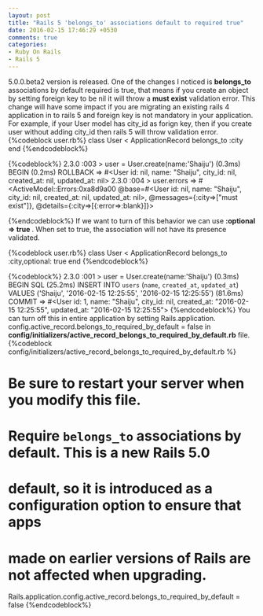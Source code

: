 ```yaml
---
layout: post
title: "Rails 5 'belongs_to' associations default to required true"
date: 2016-02-15 17:46:29 +0530
comments: true
categories: 
- Ruby On Rails
- Rails 5
---
```


<div class='post'>
	<div dir="ltr" style="text-align: left;" trbidi="on">
	5.0.0.beta2 version is released. One of the changes I noticed is <strong>belongs_to</strong> associations by default required is true, that means if you create an object by setting foreign key to be nil it will throw a <strong>must exist</strong> validation error. This change will have some impact if you are migrating an existing rails 4 application in to rails 5 and foreign key is not mandatory in your application.
	<br/>
  For example, if your User model has city_id as forign key, then if you create user without adding city_id then rails 5 will throw validation error.
  {%codeblock user.rb%}
class User < ApplicationRecord
	belongs_to :city
end
{%endcodeblock%}

   {%codeblock%}
 2.3.0 :003 > user = User.create(name:'Shaiju')
   (0.3ms)  BEGIN
   (0.2ms)  ROLLBACK
 => #<User id: nil, name: "Shaiju", city_id: nil, created_at: nil, updated_at: nil> 
2.3.0 :004 > user.errors
 => #<ActiveModel::Errors:0xa8d9a00 @base=#<User id: nil, name: "Shaiju", city_id: nil, created_at: nil, updated_at: nil>, @messages={:city=>["must exist"]}, @details={:city=>[{:error=>:blank}]}> 

  {%endcodeblock%}
  If we want to turn of this behavior we can use <strong>:optional => true </strong>. When set to true, the association will not have its presence validated.

  {%codeblock user.rb%}
class User < ApplicationRecord
  belongs_to :city,optional: true 
end
{%endcodeblock%}

{%codeblock%}
2.3.0 :001 > user = User.create(name:'Shaiju')
   (0.3ms)  BEGIN
  SQL (25.2ms)  INSERT INTO `users` (`name`, `created_at`, `updated_at`) VALUES ('Shaiju', '2016-02-15 12:25:55', '2016-02-15 12:25:55')
   (81.6ms)  COMMIT
 => #<User id: 1, name: "Shaiju", city_id: nil, created_at: "2016-02-15 12:25:55", updated_at: "2016-02-15 12:25:55"> 
  {%endcodeblock%}
 You can turn off this in entire application by setting Rails.application. config.active_record.belongs_to_required_by_default = false in <strong>config/initializers/active_record_belongs_to_required_by_default.rb</strong> file.
 {%codeblock config/initializers/active_record_belongs_to_required_by_default.rb %}
 # Be sure to restart your server when you modify this file.

# Require `belongs_to` associations by default. This is a new Rails 5.0
# default, so it is introduced as a configuration option to ensure that apps
# made on earlier versions of Rails are not affected when upgrading.
Rails.application.config.active_record.belongs_to_required_by_default = false
 {%endcodeblock%}
	</div>
</div>